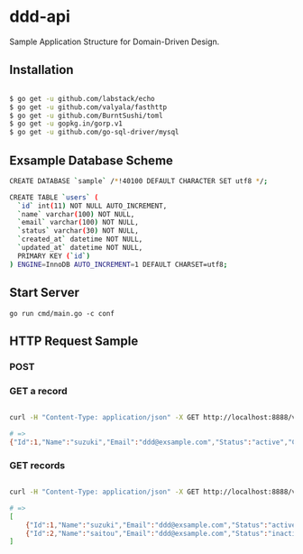 # ddd-api

Sample Application Structure for Domain-Driven Design.


## Installation

```bash

$ go get -u github.com/labstack/echo
$ go get -u github.com/valyala/fasthttp
$ go get -u github.com/BurntSushi/toml
$ go get -u gopkg.in/gorp.v1
$ go get -u github.com/go-sql-driver/mysql

```

## Exsample Database Scheme

```bash
CREATE DATABASE `sample` /*!40100 DEFAULT CHARACTER SET utf8 */;

CREATE TABLE `users` (
  `id` int(11) NOT NULL AUTO_INCREMENT,
  `name` varchar(100) NOT NULL,
  `email` varchar(100) NOT NULL,
  `status` varchar(30) NOT NULL,
  `created_at` datetime NOT NULL,
  `updated_at` datetime NOT NULL,
  PRIMARY KEY (`id`)
) ENGINE=InnoDB AUTO_INCREMENT=1 DEFAULT CHARSET=utf8;
```

## Start Server

```
go run cmd/main.go -c conf

```

## HTTP Request Sample

### POST


### GET a record

```bash

curl -H "Content-Type: application/json" -X GET http://localhost:8888/v1/users/1

# =>
{"Id":1,"Name":"suzuki","Email":"ddd@exsample.com","Status":"active","Created_at":"2016-10-24T01:15:05+09:00","Updated_at":"2016-10-24T01:15:05+09:00"}

```

### GET records

```bash

curl -H "Content-Type: application/json" -X GET http://localhost:8888/v1/users

# =>
[
    {"Id":1,"Name":"suzuki","Email":"ddd@exsample.com","Status":"active","Created_at":"2016-10-24T01:15:05+09:00","Updated_at":"2016-10-24T01:15:05+09:00"},
    {"Id":2,"Name":"saitou","Email":"ddd@exsample.com","Status":"inactive","Created_at":"2016-10-24T01:15:21+09:00","Updated_at":"2016-10-24T01:15:21+09:00"}
]

```
